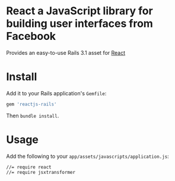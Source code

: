 # React a JavaScript library for building user interfaces from Facebook

Provides an easy-to-use Rails 3.1 asset for [React](http://facebook.github.io/react/)

# Install

Add it to your Rails application's `Gemfile`:

```ruby
gem 'reactjs-rails'
```

Then `bundle install`.


# Usage

Add the following to your `app/assets/javascripts/application.js`:

    //= require react
    //= require jsxtransformer
